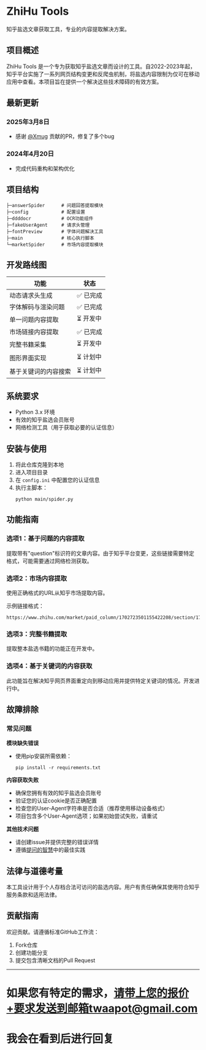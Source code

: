 # ZhiHu Tools

知乎盐选文章获取工具，专业的内容提取解决方案。

## 项目概述

ZhiHu Tools 是一个专为获取知乎盐选文章而设计的工具。自2022-2023年起，知乎平台实施了一系列网页结构变更和反爬虫机制，将盐选内容限制为仅可在移动应用中查看。本项目旨在提供一个解决这些技术障碍的有效方案。

## 最新更新

### 2025年3月8日
- 感谢 [@Xmug](https://github.com/Xmug) 贡献的PR，修复了多个bug

### 2024年4月20日
- 完成代码重构和架构优化

## 项目结构
```
├─answerSpider      # 问题回答提取模块
├─config            # 配置设置
├─ddddocr           # OCR功能组件
├─fakeUserAgent     # 请求头管理
├─fontPreview       # 字体问题解决工具
├─main              # 核心执行脚本
└─marketSpider      # 市场内容提取模块
```

## 开发路线图

| 功能 | 状态 |
|---------|--------|
| 动态请求头生成 | ✅ 已完成 |
| 字体解码与渲染问题 | ✅ 已完成 |
| 单一问题内容提取 | ⏳ 开发中 |
| 市场链接内容提取 | ✅ 已完成 |
| 完整书籍采集 | ⏳ 开发中 |
| 图形界面实现 | ⏳ 计划中 |
| 基于关键词的内容搜索 | ⏳ 计划中 |

## 系统要求

- Python 3.x 环境
- 有效的知乎盐选会员账号
- 网络检测工具（用于获取必要的认证信息）

## 安装与使用

1. 将此仓库克隆到本地
2. 进入项目目录
3. 在 `config.ini` 中配置您的认证信息
4. 执行主脚本：
   ```
   python main/spider.py
   ```

## 功能指南

### 选项1：基于问题的内容提取
提取带有"question"标识符的文章内容。由于知乎平台变更，这些链接需要特定格式，可能需要通过网络检测获取。

### 选项2：市场内容提取
使用正确格式的URL从知乎市场提取内容。

示例链接格式：
```
https://www.zhihu.com/market/paid_column/1702723501155422208/section/1788920608135983104
```

### 选项3：完整书籍提取
提取整本盐选书籍的功能正在开发中。

### 选项4：基于关键词的内容获取
此功能旨在解决知乎网页界面重定向到移动应用并提供特定关键词的情况。开发进行中。

## 故障排除

### 常见问题

**模块缺失错误**
- 使用pip安装所需依赖：
  ```
  pip install -r requirements.txt
  ```

**内容获取失败**
- 确保您拥有有效的知乎盐选会员账号
- 验证您的认证cookie是否正确配置
- 检查您的User-Agent字符串是否合适（推荐使用移动设备格式）
- 项目包含多个User-Agent选项；如果初始尝试失败，请重试

**其他技术问题**
- 请创建issue并提供完整的错误详情
- 遵循[提问的智慧](https://github.com/ryanhanwu/How-To-Ask-Questions-The-Smart-Way)中的最佳实践

## 法律与道德考量

本工具设计用于个人存档合法可访问的盐选内容。用户有责任确保其使用符合知乎服务条款和适用法律。

## 贡献指南

欢迎贡献。请遵循标准GitHub工作流：
1. Fork仓库
2. 创建功能分支
3. 提交包含清晰文档的Pull Request

---

# 如果您有特定的需求，请带上您的报价+要求发送到邮箱twaapot@gmail.com

# 我会在看到后进行回复


